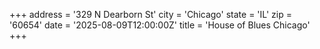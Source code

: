 +++
address = '329 N Dearborn St'
city = 'Chicago'
state = 'IL'
zip = '60654'
date = '2025-08-09T12:00:00Z'
title = 'House of Blues Chicago'
+++
